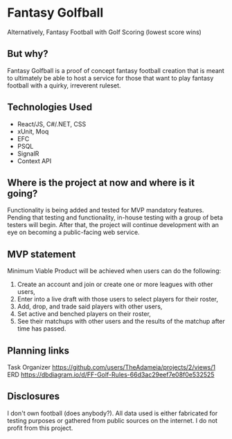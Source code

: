 # Fantasy Golfball
Alternatively, Fantasy Football with Golf Scoring (lowest score wins)

## But why?
Fantasy Golfball is a proof of concept fantasy football creation that is meant to ultimately be able to host a service for those that want to play fantasy football with a quirky, irreverent ruleset.

## Technologies Used
- React/JS, C#/.NET, CSS
- xUnit, Moq
- EFC
- PSQL
- SignalR
- Context API

## Where is the project at now and where is it going?
Functionality is being added and tested for MVP mandatory features. Pending that testing and functionality, in-house testing with a group of beta testers will begin. After that, the project will continue development with an eye on becoming a public-facing web service.

## MVP statement
Minimum Viable Product will be achieved when users can do the following:
1. Create an account and join or create one or more leagues with other users,
2. Enter into a live draft with those users to select players for their roster,
3. Add, drop, and trade said players with other users,
4. Set active and benched players on their roster,
5. See their matchups with other users and the results of the matchup after time has passed.

## Planning links

Task Organizer https://github.com/users/TheAdameia/projects/2/views/1 \
ERD https://dbdiagram.io/d/FF-Golf-Rules-66d3ac29eef7e08f0e532525

## Disclosures
I don't own football (does anybody?). All data used is either fabricated for testing purposes or gathered from public sources on the internet. I do not profit from this project.